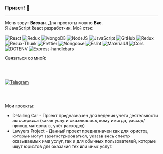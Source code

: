 ### Привет! 👋
<hr>

Меня зовут <b>Висхан</b>. Для простоты можно <b>Вис</b>.
<br>
Я JavaScript React разработчик.
Мой стэк:
<br></br>
![React](https://img.shields.io/badge/-React-283618?style=for-the-badge&logo=react)
![Redux](https://img.shields.io/badge/-Redux-283618?style=for-the-badge&logo=redux)
![MongoDB](https://img.shields.io/badge/-Mongo_DB-283618?style=for-the-badge&logo=mongoDB)
![NodeJS](https://img.shields.io/badge/-Node_Js-283618?style=for-the-badge&logo=node.js)
![JavaScript](https://img.shields.io/badge/-JavaScript-283618?style=for-the-badge&logo=JavaScript)
![GitHub](https://img.shields.io/badge/-GitHub-283618?style=for-the-badge&logo=github)
![Redux](https://img.shields.io/badge/-Redux-283618?style=for-the-badge&logo=redux)
![Redux-Thunk](https://img.shields.io/badge/-Redux_Thunk-283618?style=for-the-badge&logo=redux)
![Prettier](https://img.shields.io/badge/-Prettier-283618?style=for-the-badge&logo=prettier)
![Mongoose](https://img.shields.io/badge/-mongoose-283618?style=for-the-badge&logo=mongoose)
![Eslint](https://img.shields.io/badge/-Eslint-283618?style=for-the-badge&logo=Eslint&logoColor=skyblue)
![MaterialUI](https://img.shields.io/badge/-Material_UI-283618?style=for-the-badge&logo=MUI)
![Cors](https://img.shields.io/badge/-Cors-283618?style=for-the-badge&logo=cors)
![DOTENV](https://img.shields.io/badge/-dotenv-283618?style=for-the-badge&logo=dotenv)
![Express-handlebars](https://img.shields.io/badge/-express--handlebars-283618?style=for-the-badge&logo=MUI)




 Связаться со мной:

<br>
<br>

[![Telegram](https://img.shields.io/badge/-Телеграм-CCCCFF?style=for-the-badge&logo=telegram)](https://t.me/viskhan)

<br>
<br>


Мои проекты:

- <a style="text-decoration:none" href="https://github.com/magadov/detailing-front">Detailing Car</a> - Проект предназначен для ведения учета деятельности автосервиса (какие услуги оказывались, кому и когда, расход/приход материала, учёт расходов)
- <a style="text-decoration:none" href="https://github.com/magadov/team_project_lawyers_front">Lawyers Project</a> - Данный проект предназначен как для юристов, которые могут зарегистрироваться, указав весь спектр оказываемых ими услуг, так и для обычных пользователей, которые ищут юристов для оказания тех или иных услуг.
